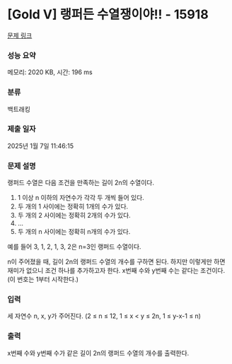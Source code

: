 # [Gold V] 랭퍼든 수열쟁이야!! - 15918 

[문제 링크](https://www.acmicpc.net/problem/15918) 

### 성능 요약

메모리: 2020 KB, 시간: 196 ms

### 분류

백트래킹

### 제출 일자

2025년 1월 7일 11:46:15

### 문제 설명

<p>랭퍼드 수열은 다음 조건을 만족하는 길이 2n의 수열이다.</p>

<ol>
	<li>1 이상 n 이하의 자연수가 각각 두 개씩 들어 있다.</li>
	<li>두 개의 1 사이에는 정확히 1개의 수가 있다.</li>
	<li>두 개의 2 사이에는 정확히 2개의 수가 있다.</li>
	<li>...</li>
	<li>두 개의 n 사이에는 정확히 n개의 수가 있다.</li>
</ol>

<p>예를 들어 3, 1, 2, 1, 3, 2은 n=3인 랭퍼드 수열이다.</p>

<p>n이 주어졌을 때, 길이 2n의 랭퍼드 수열의 개수를 구하면 된다. 하지만 이렇게만 하면 재미가 없으니 조건 하나를 추가하고자 한다. x번째 수와 y번째 수는 같다는 조건이다. (이 번호는 1부터 시작한다.)</p>

### 입력 

 <p>세 자연수 n, x, y가 주어진다. (2 ≤ n ≤ 12, 1 ≤ x < y ≤ 2n, 1 ≤ y-x-1 ≤ n)</p>

### 출력 

 <p>x번째 수와 y번째 수가 같은 길이 2n의 랭퍼드 수열의 개수를 출력한다.</p>

